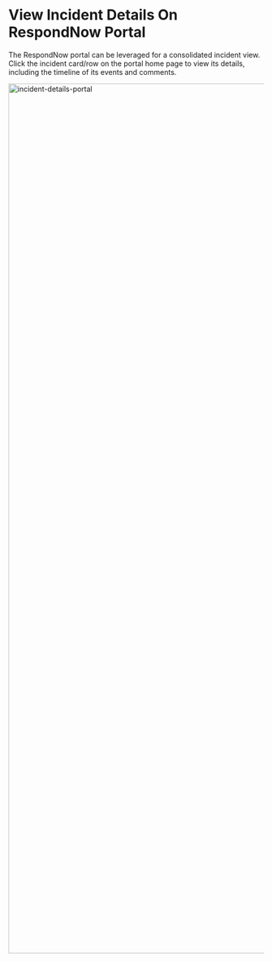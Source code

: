 # View Incident Details On RespondNow Portal

The RespondNow portal can be leveraged for a consolidated incident view. Click the incident card/row on the portal home 
page to view its details, including the timeline of its events and comments.

<img width="1710" alt="incident-details-portal" src="https://github.com/user-attachments/assets/4c60a4cf-cf56-4296-bb7a-45a2259832d8">
